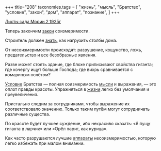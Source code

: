 +++
title="208"
taxonomies.tags = [
 "жизнь",
 "мысль",
 "Братство",
 "условие",
 "закон",
 "дом",
 "аппарат",
 "познание",
]
+++

[Листы сада Мории 2 1925г](/agni/1925)

Теперь закончим [закон](/tags/закон) соизмеримости.   

Строитель должен [знать](/tags/познание), как нагрузить столбы дома.   

От несоизмеримости происходят: разрушение, кощунство, ложь, предательство и все безобразные явления.   

Разве может стоять здание, где блохе приписывают свойства гиганта; где кочергу ищут больше Господа; где вихрь сравнивается с комариным полётом?   

[Условие](/tags/условие) Братства — полная соизмеримость [мысли](/tags/мысль) и выражения, — это оплот правды красоты. Упражняться в [жизни](/tags/жизнь) легко без умолчания и преувеличения.   

Пристально следим за сотрудниками, чтобы выражение их соответствовало значению. Только таким путём могут сотрудничать различные существа.   

По красоте будет лучшее суждение, ибо некрасиво сказать: «Я пущу гиганта в ларчик» или «Орёл парит, как курица».   

Как часто разрушаются лучшие [аппараты](/tags/аппарат) несоизмеримостью, которую легко избежать при малом внимании.   

